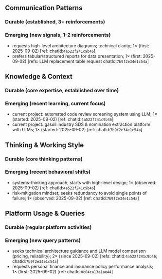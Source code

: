 ## Communication Patterns
### Durable (established, 3+ reinforcements)

### Emerging (new signals, 1-2 reinforcements)
- requests high-level architecture diagrams; technical clarity; 1× (first: 2025-09-02) [ref: chatId:`4a522f241c9b46`]
- prefers tabular/structured reports for data presentation; 1× (first: 2025-09-02) [refs: LLM replacement table request chatId:`7b9f2e34e1c54a`]

## Knowledge & Context
### Durable (core expertise, established over time)

### Emerging (recent learning, current focus)
- current project: automated code review screening system using LLM; 1× (started: 2025-09-02) [ref: chatId:`4a522f241c9b46`]
- current project: gasoil industry SDS & nomination extraction platform with LLMs; 1× (started: 2025-09-02) [ref: chatId:`7b9f2e34e1c54a`]

## Thinking & Working Style
### Durable (core thinking patterns)

### Emerging (recent behavioral shifts)
- systems-thinking approach; starts with high-level design; 1× (observed: 2025-09-02) [ref: chatId:`4a522f241c9b46`]
- risk-mitigation mindset; seeks redundancy to avoid single points of failure; 1× (observed: 2025-09-02) [ref: chatId:`7b9f2e34e1c54a`]

## Platform Usage & Queries
### Durable (regular platform activities)

### Emerging (new query patterns)
- seeks technical architecture guidance and LLM model comparison (pricing, reliability); 2× (since 2025-09-02) [refs: chatId:`4a522f241c9b46`; chatId:`7b9f2e34e1c54a`]
- requests personal finance and insurance policy performance analysis; 1× (first: 2025-09-02) [ref: chatId:`0c04ca13a1ae44`]